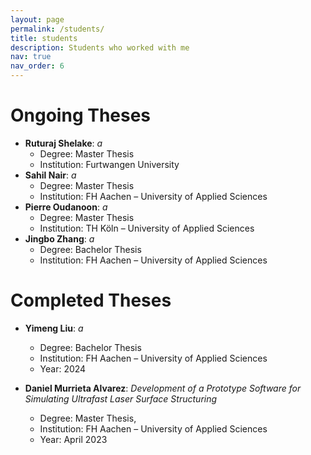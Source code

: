 ```yaml
---
layout: page
permalink: /students/
title: students 
description: Students who worked with me
nav: true
nav_order: 6
---
```


# Ongoing Theses
- **Ruturaj Shelake**: *a*
	- Degree: Master Thesis
	- Institution: Furtwangen University
- **Sahil Nair**: *a*
	- Degree: Master Thesis
	- Institution: FH Aachen – University of Applied Sciences 
- **Pierre Oudanoon**: *a*
	- Degree: Master Thesis
	- Institution: TH Köln – University of Applied Sciences
- **Jingbo Zhang**: *a*
	- Degree: Bachelor Thesis
	- Institution: FH Aachen – University of Applied Sciences

# Completed Theses

- **Yimeng Liu**: *a*
	- Degree: Bachelor Thesis
	- Institution: FH Aachen – University of Applied Sciences
	- Year: 2024
	
- **Daniel Murrieta Alvarez**: *Development of a Prototype Software for Simulating Ultrafast Laser Surface Structuring*
	- Degree: Master Thesis,
	- Institution: FH Aachen – University of Applied Sciences
	- Year: April 2023